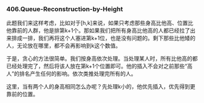 ### 406.Queue-Reconstruction-by-Height

此题我们来这样考虑，比如对于[h,k]来说，如果只考虑那些身高比他高、位置比他靠前的人群，他是排第k+1个。那如果我们把所有身高比他高的人都已经拉了出来排成一排，我们再将这个人塞进第k+1位，也是没有问题的。剩下那些比他矮的人，无论放在哪里，都不会再影响到k这个数值。

于是，贪心的方法很简单。我们按身高依次处理。当处理某人时，所有比他高的都已经处理完了，然后将该人放在第k+1个位置即可。他的插入不会对之前那些“高人”的排名产生任何的影响。依次类推处理完所有的人。

这里，当有两个人的身高相同怎么办呢？先处理k小的，他优先插入，优先得到更靠前的位置。
